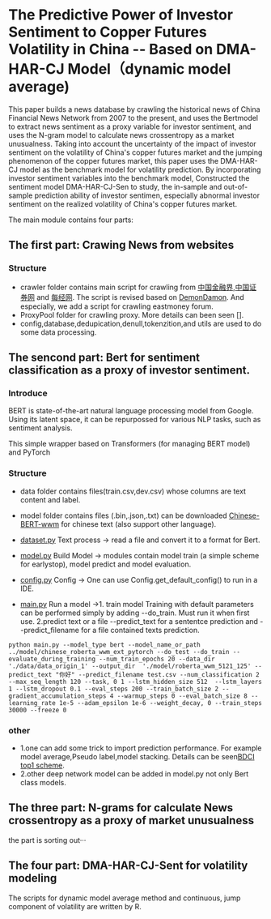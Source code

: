 # The Predictive Power of Investor Sentiment to Copper Futures Volatility in China -- Based on DMA-HAR-CJ Model（dynamic model average)

This paper builds a news database by crawling the historical news of China Financial News Network from 2007 to the present, and uses the Bertmodel to extract news sentiment as a proxy variable for investor sentiment, and uses the N-gram model to calculate news crossentropy as a market unusualness. Taking into account the uncertainty of the impact of investor sentiment on the volatility of China's copper futures market and the jumping phenomenon of the copper futures market, this paper uses the DMA-HAR-CJ model as the benchmark model for volatility prediction. By incorporating investor sentiment variables into the benchmark model, Constructed the sentiment model DMA-HAR-CJ-Sen to study, the in-sample and out-of-sample prediction ability of investor sentimen, especially abnormal investor sentiment on the realized volatility of China's copper futures market. 

The main module contains four parts:
## The first part: Crawing News from websites
### Structure
- crawler folder contains main script for crawling from [中国金融界](http://www.jrj.com.cn),[中国证券网](https://www.cnstock.com) and [每经网](http://www.nbd.com.cn). The script
is revised based on [DemonDamon](https://github.com/DemonDamon/Listed-company-news-crawl-and-text-analysis). And especially, we add a script for crawling eastmoney forum.
- ProxyPool folder for crawling proxy. More details can been seen []. 
- config,database,dedupication,denull,tokenzition,and utils are used to do some data processing.


## The sencond part: Bert for sentiment classification as a proxy of investor sentiment.
### Introduce
BERT is state-of-the-art natural language processing model from Google. Using its latent space, it can be repurpossed for various NLP tasks, such as sentiment analysis.  

This simple wrapper based on Transformers (for managing BERT model) and PyTorch 
### Structure
- data folder contains files(train.csv,dev.csv) whose columns are text content and label.  

- model folder contains files (.bin,.json,.txt) can be downloaded [Chinese-BERT-wwm](https://github.com/ymcui/Chinese-BERT-wwm) for chinese text (also support other language).

- [dataset.py](https://github.com/hyliush/bert-classification/blob/main/dataset.py)
Text process -> read a file and convert it to a format for Bert.

- [model.py](https://github.com/hyliush/bert-classification/blob/main/model.py)
Build Model  -> modules contain  model train (a simple scheme for earlystop), model predict and model evaluation. 

- [config.py](https://github.com/hyliush/bert-classification/blob/main/config.py)
Config -> One can use Config.get_default_config() to run in a IDE.

- [main.py](https://github.com/hyliush/bert-classification/blob/main/main.py)
Run a model ->1. train model  Training with default parameters can be performed simply by adding --do_train.  Must run it when first use.
  2.predict text or a file  --predict_text for a sententce prediction and --predict_filename for a file contained texts prediction.   

`python main.py --model_type bert --model_name_or_path ../model/chinese_roberta_wwm_ext_pytorch
                    --do_test
                    --do_train
                    --evaluate_during_training
                    --num_train_epochs 20
                    --data_dir './data/data_origin_1'
                    --output_dir  './model/roberta_wwm_5121_125'
                    --predict_text "你好"
                    --predict_filename test.csv
                    --num_classification 2
                    --max_seq_length 120
                    --task, 0 1
                    --lstm_hidden_size 512  --lstm_layers 1
                    --lstm_dropout 0.1
                    --eval_steps 200 --train_batch_size 2
                    --gradient_accumulation_steps 4 --warmup_steps 0
                    --eval_batch_size 8 --learning_rate 1e-5 --adam_epsilon 1e-6
                    --weight_decay, 0 --train_steps 30000 --freeze 0`
### other 
- 1.one can add some trick to import prediction performance. For example model average,Pseudo label,model stacking. Details can be seen[BDCI top1 scheme](https://github.com/cxy229/BDCI2019-SENTIMENT-CLASSIFICATION).
- 2.other deep network model can be added in model.py not only Bert class models.

## The three part: N-grams for calculate News crossentropy as a proxy of market unusualness
the part is sorting out···

## The four part: DMA-HAR-CJ-Sent for volatility modeling
The scripts for dynamic model average method  and continuous, jump component of volatility are written by R.
